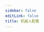 ```yaml
---
sidebar: false
editLink: false
title: 机器人配置
---
```


<template>
  <div id="setting">
    <h1>机器人配置</h1>
    <div class="custom-block alert warning" v-if="alert == 1">
      <p class="custom-block-title">无配置载入！</p>
      <p>建议通过 bot 的 <code>/s</code> 命令来打开本页面</p>
    </div>
    <div class="custom-block danger" v-else-if="alert == 2">
      <p class="custom-block-title">您的配置文件可能不是最新的（生成时间为 {{ new Date(bot_confiuration_time).toString().split(' (')[0] }})
      </p>
      <p>请给 bot 发送 <code>/s</code> 命令打开本配置页面。</p>
    </div>
    <blockquote>在进行配置之前，请先同意 bot 的隐私策略。</blockquote>
    <div id="format">
      <h2>消息格式配置</h2>
      <blockquote>
        在这里可以自定义机器人的返回消息格式
        <br>
        在这里请确保您自定义的文本格式不会太长，太长的消息将无法发送。
      </blockquote>
      <div id="template">
        <p style="text-align: center;">默认模板（点击应用）</p>
        <div class="cards">
          <div class="card container" @click="current_template = '%NSFW|#NSFW %title% [%url%](%url%) %p%%\n|tags%'">
            <p>#NSFW XX:Me <a>#pixiv</a> <a>https://pixiv.net/artworks/...</a> 1/4<br>
              #DARLINGintheFRANXX #ゼロツー #ココロ #ミク #イクノ #xx:me #トリカ
            </p>
          </div>
          <div class="card container"
            @click="current_template = '%NSFW|#NSFW %[%title%](%url%)% / id=|id% / [%author_name%](%author_url%) %p%%\n|tags%'">
            <p>#NSFW <a>XX:Me</a> / id=67953985 / <a>rumikuu</a> 2/4<br>
              #DARLINGintheFRANXX #ゼロツー #ココロ #ミク #イクノ #xx:me #トリカ
            </p>
          </div>
          <div class="card container"
            @click="current_template = '%NSFW|#NSFW %[%title%](%url%)% / [%author_name%](%author_url%) %p%%\n|tags%'">
            <p>#NSFW <a>XX:Me</a> / <a>rumikuu</a> 3/4<br>
              #DARLINGintheFRANXX #ゼロツー #ココロ #ミク #イクノ #xx:me #トリカ
            </p>
          </div>
        </div>
        <p style="text-align: center;">当前效果</p>
        <div id="customtemplate">
          <div class="card" style="margin: auto;">
            <div style="text-align: center;">
              <img src="../img/67953985_p0.jpg">
            </div>
            <!-- selfxss 警告 不过无所谓了 攻击者能偷到什么东西呢？-->
            <!-- self xss warning -->
            <span class="container" v-html="format(current_template)"></span>
          </div>
          <div class="textareacard">
            <textarea v-model="current_template"></textarea>
          </div>
          <details class="custom-block details">
            <summary>格式帮助</summary>
            <p>
              Telegram 的 Markdown 只支持以下这些：
              <br>
              ** __ []() ```
              <br>
              在自定义之前需要注意这些限制
              <br> 需要显示链接？
              <br>
              <code>[标题](链接)</code> 遵循 Markdown 格式即可。
              其它的可以按照默认模板的例子更改就行了
              <br>
              <br>
              这边均使用 %% 作为变量，其中变量前后都可以添加想要的文本进去使用 | 即可添加。
              <br>
              例子: <code>%链接:|url|?233%</code> -> 链接: https://www.pixiv.net/artworks/123?233
              <br>
              喜欢 | 的话，请在前面添加 | 来转义掉即可
              <br>
              <code>%链接:\||url|\|?233%</code> -> 链接:| https://www.pixiv.net/artworks/123|?233
              <br>
              目前已经有的变量有:
              <br>
              <code>%title%</code> 作品标题
              <br>
              <code>%id%</code> 作品 id
              <br>
              <code>%url%</code> 作品链接 https://www.pixiv.net/artworks/:id
              <br>
              <code>%tags%</code> 作品标签
              <br>
              <code>%NSFW%</code> 是否为 NSFW 作品
              <br>
              <code>%author_id%</code> 作者id
              <br>
              <code>%author_url%</code> 作者链接
              <br>
              <code>%author_name%</code> 作者名字
              <br>
              <code>%p%</code> 分p的时候显示当前第几p 格式为 当前p/总p数 1/2
              <br>
              对于 +sc 模式，bot还有个 <code>%sid%</code> 选项
            </p>
          </details>
        </div>
      </div>
    </div>
    <div id="save" v-if="raw_config !== ''">
      <a target="_tshare" :href="'tg://msg_url?url=' + encodeURIComponent(raw_config)">保存更改</a>
      <p>为了匿名以及静态化页面，保存更改需要您复制命令给 bot，如果上面的按钮无法跳转至 Telegram 并且发送消息给 Pixiv_bot 请手动复制以下文本粘贴至 bot</p>
      <div class="textareacard">
        <textarea v-model="raw_config" readonly style="resize: none;"></textarea>
      </div>
    </div>
  </div>
</template>

<script>
  let md = new require('markdown-it')()
  export default {
    data: () => ({
      alert: 0,
      bot_confiuration_time: 0,
      current_template: '%NSFW|#NSFW %[%title%](%url%)% %p%%\n|tags%',
      raw_config: ''
    }),
    methods: {
      format(template = false, mode = 'message') {
        return md.render(format({ "original_urls": [1, 2, 3, 4], "id": "67953985", "title": "XX:Me", "author_name": "rumikuu", "author_id": "3654183", "inline": [], "tags": ["DARLINGintheFRANXX", "ゼロツー", "ココロ", "ミク", "イクノ", "xx:me", "トリカゴ"], "nsfw": true }, {
          remove_caption: false,
          telegraph: false,
          tags: true,
          c_show_id: true,
          setting: {
            format: {
              message: template,
              inline: template
            }
          }
        }, 'message', 3).replaceAll('\n', '  \n'))
      },
      save() {
        let d = {
          format: {
            message: this.current_template,
            inline: this.current_template,
          },
          time: this.bot_confiuration_time
        }
        sessionStorage.s = encodeUnicode(JSON.stringify(d))
        this.raw_config = encodeUnicode(JSON.stringify(d))
      }
    },
    watch: {
      current_template: function () {
        this.save()
      }
    },
    mounted() {
      // load configure from hash
      let hash = location.hash.substr(1)
      if (sessionStorage.s && (!hash || hash.length < 10)) {
        hash = sessionStorage.s
      }
      try {
        location.hash = '#'
        let setting = {}
        if (setting = JSON.parse(decodeUnicode(hash))) {
          // I don't wanna design the tabs to hold message / inline reply format.....
          this.current_template = setting.format.message
          this.bot_confiuration_time = setting.time
          if (+new Date() - setting.time > 120000 && setting.time !== undefined && setting.time !== 0) { // time - bot generate time > 120s
            this.alert = 2
          }
        }
      } catch (error) {
        this.alert = 1
        console.warn(error, hash)
      }
    }
  }
  function format(td, flag, mode = 'message', p) { let template = flag.setting.format[mode]; if (template == '') { return '' } else { let splited_tamplate = template.replaceAll('\\%', '\uff69').split('%'); let replace_list = [['title', td.title], ['id', flag.c_show_id ? td.id : false], ['url', `https://pixiv.net/artworks/${td.id}`], ['NSFW', td.nsfw], ['author_id', td.author_id], ['author_url', `https://www.pixiv.net/users/${td.author_id}`], ['author_name', td.author_name]]; if (td) { if (td.original_urls && td.original_urls.length > 1 && p !== -1) { replace_list.push(['p', `${(p + 1)}/${td.original_urls.length}`]) } else { replace_list.push(['p', '']) } if (flag.tags) { let tags = '#' + td.tags.join(' #'); replace_list.push(['tags', tags.substr(0, tags.length - 1)]) } else { replace_list.push(['tags', '']) } } if (flag.single_caption) { if (!td) { replace_list.push(['mid', flag.mid]) } else { replace_list.push(['mid', '%mid%']) } } splited_tamplate.map((r, id) => { replace_list.forEach(x => { if (x && r.includes(x[0])) { splited_tamplate[id] = Treplace(r, ...x) } }) }); template = splited_tamplate.join('').replaceAll('\uff69', '%'); let temp = template.match(/\[.*?\]/); if (temp) { temp.map(r => { template = template.replace(r, re_escape_strings(r)) }) } } return template } function escape_strings(t) { '[]()*_`~'.split('').forEach(x => { t = t.toString().replaceAll(x, `\\${x}`) }); return t } function re_escape_strings(t) { '()*_`~'.split('').forEach(x => { t = t.toString().replaceAll('\\' + x, x) }); return t } function Treplace(r, name, value) { if (!r.includes(name)) { return r } if (!value) { return '' } if (typeof value == 'boolean') { value = '' } return r.replaceAll('\\|', '\uffb4').split('|').map(l => { if (l == name) { if (name == 'tags') { return value } return escape_strings(value) } return l }).join('').replaceAll('\uffb4', '|') } function decodeUnicode(str) { return decodeURIComponent(atob(str).split('').map(function (c) { return '%' + ('00' + c.charCodeAt(0).toString(16)).slice(-2) }).join('')) } function encodeUnicode(str) { return btoa(encodeURIComponent(str).replace(/%([0-9A-F]{2})/g, function toSolidBytes(match, p1) { return String.fromCharCode('0x' + p1) })) }
</script>
